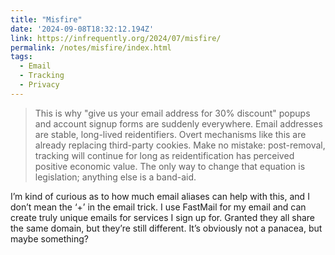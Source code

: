 ```yaml
---
title: "Misfire"
date: '2024-09-08T18:32:12.194Z'
link: https://infrequently.org/2024/07/misfire/
permalink: /notes/misfire/index.html
tags:
  - Email
  - Tracking
  - Privacy
---
```


> This is why "give us your email address for 30% discount" popups and account signup forms are suddenly everywhere. Email addresses are stable, long-lived reidentifiers. Overt mechanisms like this are already replacing third-party cookies. Make no mistake: post-removal, tracking will continue for long as reidentification has perceived positive economic value. The only way to change that equation is legislation; anything else is a band-aid.

I’m kind of curious as to how much email aliases can help with this, and I don’t mean the ‘+’ in the email trick. I use FastMail for my email and can create truly unique emails for services I sign up for. Granted they all share the same domain, but they’re still different. It’s obviously not a panacea, but maybe something?
